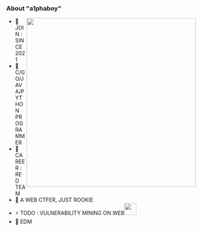 ###     About "a1phaboy"

<img align="right" src="https://github-readme-stats.vercel.app/api?username=a1phaboy&show_icons=true&icon_color=FF0000&text_color=000000&bg_color=ffffff&hide_title=false" width="450"/>


- 🌱 JOIN : SINCE 2021
- 🧠 C/GO/JAVA/PYTHON PROGRAMMER
- 💼 CAREER : RED TEAM
- 🌊 A WEB CTFER, JUST ROOKIE
- ⚡️ TODO : VULNERABILITY MINING ON WEB<img src="https://media.giphy.com/media/WUlplcMpOCEmTGBtBW/giphy.gif" width="32">
- 🎵 EDM
